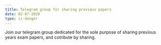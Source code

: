 ```yaml
---
title: Telegram group for sharing previous papers
date: 02-07-2020
type: is-danger
---
```


Join our telegram group dedicated for the sole purpose of sharing previous years exam papers, and cotribute by sharing.